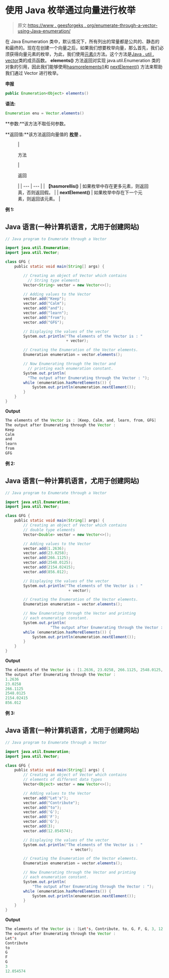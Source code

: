 # 使用 Java 枚举通过向量进行枚举

> 原文:[https://www . geesforgeks . org/enumerate-through-a-vector-using-Java-enumeration/](https://www.geeksforgeeks.org/enumerate-through-a-vector-using-java-enumeration/)

在 Java Enumeration 类中，默认情况下，所有列出的常量都是公共的、静态的和最终的。现在在创建一个向量之后，如果我们想要枚举向量，那么首先，我们必须获得向量元素的枚举，为此，我们使用[元素()](https://www.geeksforgeeks.org/vector-elements-method-in-java/)方法。这个方法是[Java . util . vector<E>](https://www.geeksforgeeks.org/java-util-vector-class-java/)类的成员函数。 **elements()** 方法返回对实现 java.util.Enumeration 类的对象的引用，因此我们能够使用[hasmorelements()](https://www.geeksforgeeks.org/enumeration-hasmoreelements-method-in-java-with-examples/)和 [nextElement()](https://www.geeksforgeeks.org/enumeration-nextelement-method-in-java-with-examples/) 方法来帮助我们通过 Vector 进行枚举。

**申报**

```java
public Enumeration<Object> elements()
```

**语法:**

```java
Enumeration enu = Vector.elements()
```

**参数:**该方法不取任何参数。

**返回值:**该方法返回向量值的 [**枚举**](https://www.geeksforgeeks.org/enum-in-java/) 。

<figure class="table">

| 

方法

 | 

返回

 |
| --- | --- |
| **【hasmorellis()** | 如果枚举中存在更多元素，则返回真，否则返回假。 |
| **nextElement()** | 如果枚举中存在下一个元素，则返回该元素。 |

</figure>

**例 1:**

## Java 语言(一种计算机语言，尤用于创建网站)

```java
// Java program to Enumerate through a Vector 

import java.util.Enumeration;
import java.util.Vector;

class GFG {
    public static void main(String[] args) {

        // Creating an object of Vector which contains
          // String type elements
        Vector<String> vector = new Vector<>();

        // Adding values to the Vector
        vector.add("Keep");
        vector.add("Calm");
        vector.add("and");
        vector.add("learn");
        vector.add("from");
        vector.add("GFG");

        // Displaying the values of the vector
        System.out.println("The elements of the Vector is : "
                           + vector);

        // Creating the Enumeration of the Vector elements.
        Enumeration enumeration = vector.elements();

        // Now Enumerating through the Vector and 
          // printing each enumeration constant.
        System.out.println(
          "The output after Enumerating through the Vector : ");
        while (enumeration.hasMoreElements()) {
            System.out.println(enumeration.nextElement());
        }
    }
}
```

**Output**

```java
The elements of the Vector is : [Keep, Calm, and, learn, from, GFG]
The output after Enumerating through the Vector : 
Keep
Calm
and
learn
from
GFG
```

**例 2:**

## Java 语言(一种计算机语言，尤用于创建网站)

```java
// Java program to Enumerate through a Vector 

import java.util.Enumeration;
import java.util.Vector;

class GFG {
    public static void main(String[] args) {
        // Creating an object of Vector which contains 
        // double type elements
        Vector<Double> vector = new Vector<>();

        // Adding values to the Vector
        vector.add(1.2636);
        vector.add(23.0258);
        vector.add(266.1125);
        vector.add(2548.0125);
        vector.add(2154.02415);
        vector.add(856.012);

        // Displaying the values of the vector
        System.out.println("The elements of the Vector is : " 
                            + vector);

        // Creating the Enumeration of the Vector elements.
        Enumeration enumeration = vector.elements();

        // Now Enumerating through the Vector and printing 
        // each enumeration constant.
        System.out.println(
                    "The output after Enumerating through the Vector : ");
        while (enumeration.hasMoreElements()) {
            System.out.println(enumeration.nextElement());
        }
    }
}
```

**Output**

```java
The elements of the Vector is : [1.2636, 23.0258, 266.1125, 2548.0125, 2154.02415, 856.012]
The output after Enumerating through the Vector : 
1.2636
23.0258
266.1125
2548.0125
2154.02415
856.012
```

**例 3:**

## Java 语言(一种计算机语言，尤用于创建网站)

```java
// Java program to Enumerate through a Vector 

import java.util.Enumeration;
import java.util.Vector;

class GFG {
    public static void main(String[] args) {
        // Creating an object of Vector which contains 
        // elements of different data types
        Vector<Object> vector = new Vector<>();

        // Adding values to the Vector
        vector.add("Let's");
        vector.add("Contribute");
        vector.add("to");
        vector.add('G');
        vector.add('F');
        vector.add('G');
        vector.add(3);
        vector.add(12.054574);

        // Displaying the values of the vector
        System.out.println("The elements of the Vector is : "
                             + vector);

        // Creating the Enumeration of the Vector elements.
        Enumeration enumeration = vector.elements();

        // Now Enumerating through the Vector and printing 
        // each enumeration constant.
        System.out.println(
            "The output after Enumerating through the Vector : ");
        while (enumeration.hasMoreElements()) {
            System.out.println(enumeration.nextElement());
        }
    }
}
```

**Output**

```java
The elements of the Vector is : [Let's, Contribute, to, G, F, G, 3, 12.054574]
The output after Enumerating through the Vector : 
Let's
Contribute
to
G
F
G
3
12.054574
```